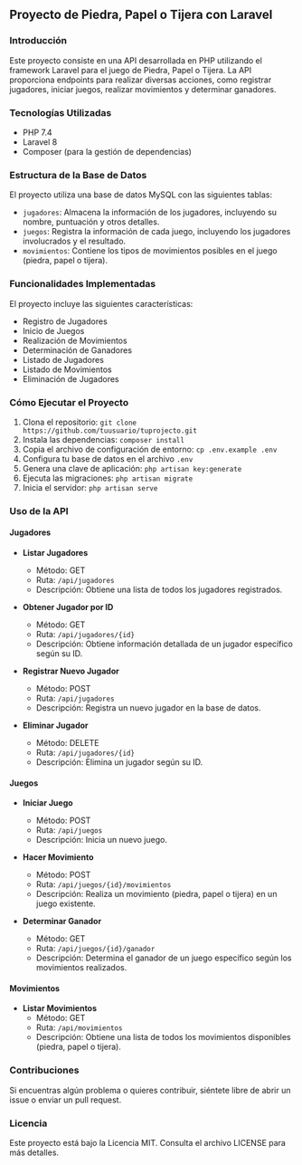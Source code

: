 ## Proyecto de Piedra, Papel o Tijera con Laravel

### Introducción

Este proyecto consiste en una API desarrollada en PHP utilizando el framework Laravel para el juego de Piedra, Papel o Tijera. La API proporciona endpoints para realizar diversas acciones, como registrar jugadores, iniciar juegos, realizar movimientos y determinar ganadores.

### Tecnologías Utilizadas

- PHP 7.4
- Laravel 8
- Composer (para la gestión de dependencias)

### Estructura de la Base de Datos

El proyecto utiliza una base de datos MySQL con las siguientes tablas:

- `jugadores`: Almacena la información de los jugadores, incluyendo su nombre, puntuación y otros detalles.
- `juegos`: Registra la información de cada juego, incluyendo los jugadores involucrados y el resultado.
- `movimientos`: Contiene los tipos de movimientos posibles en el juego (piedra, papel o tijera).

### Funcionalidades Implementadas

El proyecto incluye las siguientes características:

- Registro de Jugadores
- Inicio de Juegos
- Realización de Movimientos
- Determinación de Ganadores
- Listado de Jugadores
- Listado de Movimientos
- Eliminación de Jugadores

### Cómo Ejecutar el Proyecto

1. Clona el repositorio: `git clone https://github.com/tuusuario/tuprojecto.git`
2. Instala las dependencias: `composer install`
3. Copia el archivo de configuración de entorno: `cp .env.example .env`
4. Configura tu base de datos en el archivo `.env`
5. Genera una clave de aplicación: `php artisan key:generate`
6. Ejecuta las migraciones: `php artisan migrate`
7. Inicia el servidor: `php artisan serve`

### Uso de la API

#### Jugadores

- **Listar Jugadores**
  - Método: GET
  - Ruta: `/api/jugadores`
  - Descripción: Obtiene una lista de todos los jugadores registrados.

- **Obtener Jugador por ID**
  - Método: GET
  - Ruta: `/api/jugadores/{id}`
  - Descripción: Obtiene información detallada de un jugador específico según su ID.

- **Registrar Nuevo Jugador**
  - Método: POST
  - Ruta: `/api/jugadores`
  - Descripción: Registra un nuevo jugador en la base de datos.

- **Eliminar Jugador**
  - Método: DELETE
  - Ruta: `/api/jugadores/{id}`
  - Descripción: Elimina un jugador según su ID.

#### Juegos

- **Iniciar Juego**
  - Método: POST
  - Ruta: `/api/juegos`
  - Descripción: Inicia un nuevo juego.

- **Hacer Movimiento**
  - Método: POST
  - Ruta: `/api/juegos/{id}/movimientos`
  - Descripción: Realiza un movimiento (piedra, papel o tijera) en un juego existente.

- **Determinar Ganador**
  - Método: GET
  - Ruta: `/api/juegos/{id}/ganador`
  - Descripción: Determina el ganador de un juego específico según los movimientos realizados.

#### Movimientos

- **Listar Movimientos**
  - Método: GET
  - Ruta: `/api/movimientos`
  - Descripción: Obtiene una lista de todos los movimientos disponibles (piedra, papel o tijera).

### Contribuciones

Si encuentras algún problema o quieres contribuir, siéntete libre de abrir un issue o enviar un pull request.

### Licencia

Este proyecto está bajo la Licencia MIT. Consulta el archivo LICENSE para más detalles.
